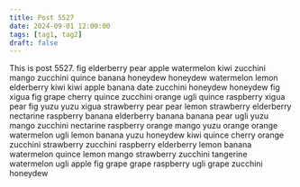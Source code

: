 ```yaml
---
title: Post 5527
date: 2024-09-01 12:00:00
tags: [tag1, tag2]
draft: false
---
```

This is post 5527.
fig
elderberry
pear
apple
watermelon
kiwi
zucchini
mango
zucchini
quince
banana
honeydew
honeydew
watermelon
lemon
elderberry
kiwi
kiwi
apple
banana
date
zucchini
honeydew
honeydew
fig
xigua
fig
grape
cherry
quince
zucchini
orange
ugli
quince
raspberry
xigua
pear
fig
yuzu
yuzu
xigua
strawberry
pear
pear
lemon
strawberry
elderberry
nectarine
raspberry
banana
elderberry
banana
banana
pear
ugli
yuzu
mango
zucchini
nectarine
raspberry
orange
mango
yuzu
orange
orange
watermelon
ugli
lemon
banana
yuzu
honeydew
kiwi
quince
cherry
orange
zucchini
strawberry
zucchini
raspberry
elderberry
lemon
banana
watermelon
quince
lemon
mango
strawberry
zucchini
tangerine
watermelon
ugli
apple
fig
grape
grape
raspberry
ugli
grape
zucchini
honeydew
